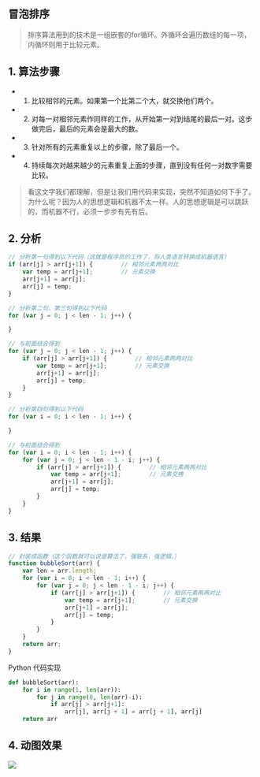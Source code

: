 ## 冒泡排序

> 排序算法用到的技术是一组嵌套的for循环。外循环会遍历数组的每一项，内循环则用于比较元素。

## 1. 算法步骤

- 1. 比较相邻的元素。如果第一个比第二个大，就交换他们两个。

- 2. 对每一对相邻元素作同样的工作，从开始第一对到结尾的最后一对。这步做完后，最后的元素会是最大的数。

- 3. 针对所有的元素重复以上的步骤，除了最后一个。

- 4. 持续每次对越来越少的元素重复上面的步骤，直到没有任何一对数字需要比较。

> 看这文字我们都理解，但是让我们用代码来实现，突然不知道如何下手了。为什么呢？因为人的思想逻辑和机器不太一样。人的思想逻辑是可以跳跃的，而机器不行，必须一步步有先有后。

## 2. 分析

```js
// 分析第一句得到以下代码（这就是程序员的工作了，将人类语言转换成机器语言）
if (arr[j] > arr[j+1]) {        // 相邻元素两两对比
    var temp = arr[j+1];        // 元素交换
    arr[j+1] = arr[j];
    arr[j] = temp;
}
```

```js
// 分析第二句，第三句得到以下代码
for (var j = 0; j < len - 1; j++) {

}

// 与前面结合得到
for (var j = 0; j < len - 1; j++) {
    if (arr[j] > arr[j+1]) {        // 相邻元素两两对比
        var temp = arr[j+1];        // 元素交换
        arr[j+1] = arr[j];
        arr[j] = temp;
    }
}
```

```js
// 分析第四句得到以下代码
for (var i = 0; i < len - 1; i++) {

}

// 与前面结合得到
for (var i = 0; i < len - 1; i++) {
    for (var j = 0; j < len - 1 - i; j++) {
        if (arr[j] > arr[j+1]) {        // 相邻元素两两对比
            var temp = arr[j+1];        // 元素交换
            arr[j+1] = arr[j];
            arr[j] = temp;
        }
    }
}
```

## 3. 结果

```js
// 封装成函数（这个函数就可以说是算法了，强联系，强逻辑。）
function bubbleSort(arr) {
    var len = arr.length;
    for (var i = 0; i < len - 1; i++) {
        for (var j = 0; j < len - 1 - i; j++) {
            if (arr[j] > arr[j+1]) {        // 相邻元素两两对比
                var temp = arr[j+1];        // 元素交换
                arr[j+1] = arr[j];
                arr[j] = temp;
            }
        }
    }
    return arr;
}
```

Python 代码实现

```python
def bubbleSort(arr):
    for i in range(1, len(arr)):
        for j in range(0, len(arr)-i):
            if arr[j] > arr[j+1]:
                arr[j], arr[j + 1] = arr[j + 1], arr[j]
    return arr
```

## 4. 动图效果

![](https://p1-jj.byteimg.com/tos-cn-i-t2oaga2asx/gold-user-assets/2019/10/22/16df2c29a3d97436~tplv-t2oaga2asx-image.image)